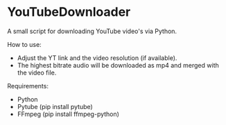 # YouTubeDownloader

A small script for downloading YouTube video's via Python. 

How to use:
- Adjust the YT link and the video resolution (if available). 
- The highest bitrate audio will be downloaded as mp4 and merged with the video file.

Requirements:
- Python
- Pytube (pip install pytube)
- FFmpeg (pip install ffmpeg-python)
